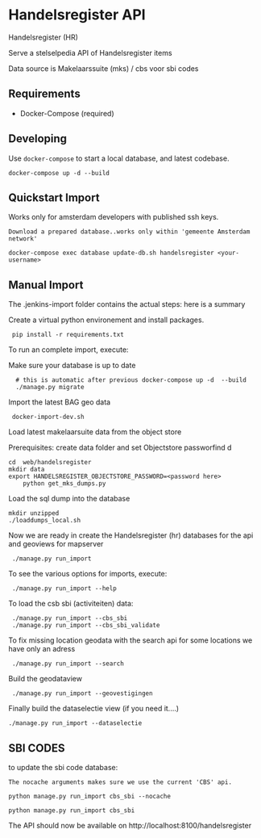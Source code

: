 Handelsregister API
=====================

Handelsregister (HR)

Serve a stelselpedia API of Handelsregister items

Data source is Makelaarssuite (mks) / cbs voor sbi codes


Requirements
------------

* Docker-Compose (required)


Developing
----------

Use `docker-compose` to start a local database, and latest codebase.

	docker-compose up -d --build

Quickstart Import
-----------------

Works only for amsterdam developers with published ssh keys.

    Download a prepared database..works only within 'gemeente Amsterdam network'

    docker-compose exec database update-db.sh handelsregister <your-username>


Manual Import
-------------

The .jenkins-import folder contains the actual steps: here is a summary

Create a virtual python environement and install packages.

     pip install -r requirements.txt

To run an complete import, execute:


Make sure your database is up to date

      # this is automatic after previous docker-compose up -d  --build
      ./manage.py migrate

Import the latest BAG geo data

     docker-import-dev.sh

Load latest makelaarsuite data from the object store

Prerequisites: create data folder and set Objectstore passworfind d

	cd  web/handelsregister
	mkdir data
	export HANDELSREGISTER_OBJECTSTORE_PASSWORD=<password here>
        python get_mks_dumps.py

Load the sql dump into the database

    mkdir unzipped
    ./loaddumps_local.sh

Now we are ready in create the Handelsregister (hr) databases
for the api and geoviews for mapserver

     ./manage.py run_import

To see the various options for imports, execute:

     ./manage.py run_import --help

To load the csb sbi (activiteiten) data:

     ./manage.py run_import --cbs_sbi
     ./manage.py run_import --cbs_sbi_validate

To fix missing location geodata with the search api
for some locations we have only an adress

     ./manage.py run_import --search

Build the geodataview

     ./manage.py run_import --geovestigingen

Finally build the dataselectie view (if you need it....)

    ./manage.py run_import --dataselectie

SBI CODES
---------

to update the sbi code database:

	The nocache arguments makes sure we use the current 'CBS' api.

    python manage.py run_import cbs_sbi --nocache

    python manage.py run_import cbs_sbi


The API should now be available on http://localhost:8100/handelsregister
